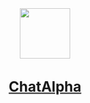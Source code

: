 <div align="center"><img width="100" style="display: block; margin: 0 auto;" src="https://raw.githubusercontent.com/helianthuswhite/chatgpt-web-next/c7372143ceb63310631a24ed0f8295e2487407c5/public/logo.svg" /><h1><a style="text-align: center;" href="" target="_blank">ChatAlpha</a></h1></div>
